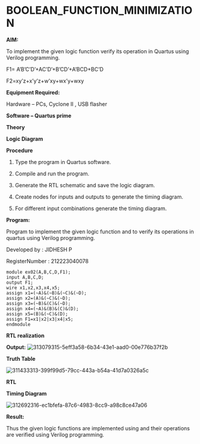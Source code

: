 # BOOLEAN_FUNCTION_MINIMIZATION

**AIM:**

To implement the given logic function verify its operation in Quartus using Verilog programming.

F1= A’B’C’D’+AC’D’+B’CD’+A’BCD+BC’D 

F2=xy’z+x’y’z+w’xy+wx’y+wxy

**Equipment Required:**

Hardware – PCs, Cyclone II , USB flasher

**Software – Quartus prime**

**Theory**

**Logic Diagram**

**Procedure**

1.	Type the program in Quartus software.

2.	Compile and run the program.

3.	Generate the RTL schematic and save the logic diagram.

4.	Create nodes for inputs and outputs to generate the timing diagram.

5.	For different input combinations generate the timing diagram.


**Program:**

Program to implement the given logic function and to verify its operations in quartus using Verilog programming. 

Developed by : JIDHESH P

RegisterNumber : 212223040078  

```
module ex02(A,B,C,D,F1);
input A,B,C,D;
output F1;
wire x1,x2,x3,x4,x5;
assign x1=(~A)&(~B)&(~C)&(~D);
assign x2=(A)&(~C)&(~D);
assign x3=(~B)&(C)&(~D);
assign x4=(~A)&(B)&(C)&(D);
assign x5=(B)&(~C)&(D);
assign F1=x1|x2|x3|x4|x5;
endmodule
```

**RTL realization**

**Output:**
![313079315-5eff3a58-6b34-43e1-aad0-00e776b37f2b](https://github.com/shanmugavasanth/BOOLEAN_FUNCTION_MINIMIZATION/assets/144870621/b2b07a78-c4d1-41cf-9dce-e5dbd031e925)


**Truth Table**

![311433313-399f99d5-79cc-443a-b54a-41d7a0326a5c](https://github.com/shanmugavasanth/BOOLEAN_FUNCTION_MINIMIZATION/assets/144870621/6fe2526f-a70e-419b-aded-98ef5293f09f)


**RTL**

**Timing Diagram**

![312692316-ec1bfefa-87c6-4983-8cc9-a98c8ce47a06](https://github.com/shanmugavasanth/BOOLEAN_FUNCTION_MINIMIZATION/assets/144870621/a988a3ce-2a02-4ae6-88a2-632fbf5beee4)


**Result:**

Thus the given logic functions are implemented using and their operations are verified using Verilog programming.

